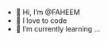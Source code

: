- 👋 Hi, I’m @FAHEEM
- 👀 I love to code
- 🌱 I’m currently learning ...
<!---
Faamuu/Faamuu is a ✨ special ✨ repository because its `README.md` (this file) appears on your GitHub profile.
You can click the Preview link to take a look at your changes.
--->
